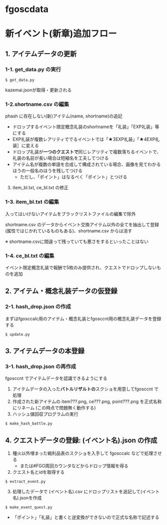 # fgoscdata

# 新イベント(新章)追加フロー

## 1. アイテムデータの更新

### 1-1. get_data.py の実行
```
$ get_data.py
```
kazemai.jsonが取得・更新される

### 1-2.shortname.csv の編集
phash に存在しない(新)アイテム(name, shortname)の追記　

* ドロップするイベント限定概念礼装のshortnameを「礼装」「EXP礼装」等にする
* EXP礼装が複数レアリティででるイベントでは「★3EXP礼装」「★4EXP礼装］に変える
* ドロップ礼装が**一つのクエストで**同じレアリティで複数落ちるイベントで、礼装の名前が長い場合は短縮名を工夫してつける
* アイテム名が複数の単語を合成して構成されている場合、画像を見てわかるほうの一般名のほうを残してつける
  * ただし、「ポイント」はなるべく「ポイント」とつける

3. item_bl.txt, ce_bl.txt の修正


### 1-3. item_bl.txt の編集
 入ってはいけないアイテムをブラックリストファイルの編集で除外 

shortname.csv のデータからイベント交換アイテム以外の全てを抽出して登録(属性ではじかれているものもある)、shortname.csv からは消す

※ shortname.csvに間違って残っていても悪さをするといったことはない

### 1-4. ce_bl.txt の編集
イベント限定概念礼装で報酬で5枚のみ提供され、クエストでドロップしないものを追加

## 2. アイテム・概念礼装データの仮登録
### 2-1. hash_drop.json の作成

まずはfgosccalc用のアイテム・概念礼装とfgosccnt用の概念礼装データを登録する
```
$ update.py
```

## 3. アイテムデータの本登録
### 3-1. hash_drop.json の再作成
fgosccnt でアイテムデータを認識できるようにする

1. アイテムデータの入った**バトルリザルトの**スクショを用意してfgosccnt で処理
2. 作成された新アイテムの item???.png, ce???.png, point???.png を正式名称にリネーム
(この時点で問題無く動作する)
3. ハッシュ値回収プログラムの実行
```
$ make_hash_battle.py
```
## 4. クエストデータの登録: (イベント名).json の作成
1. 種火以外埋まった戦利品表のスクショを入手して fgosccalc などで処理させる
   * または#FGO周回カウンタなどからドロップ情報を得る
2. クエスト名とidを取得する
```
$ extract_event.py
```
3. 処理したデータで (イベント名).csv にドロップリストを追記して(イベント名).jsonを作成
```
$ make_event_quest.py 
```
* 「ポイント」「礼装」と書くと逆変換ができないので正式な名称で記述する
